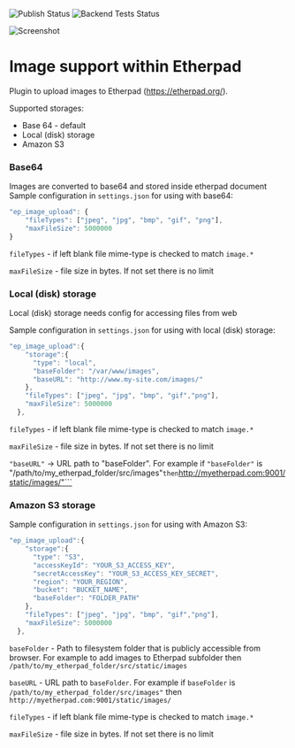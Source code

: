 ![Publish Status](https://github.com/citizenos/ep_image_upload/workflows/Node.js%20Package/badge.svg) ![Backend Tests Status](https://github.com/citizenos/ep_image_upload/workflows/Backend%20tests/badge.svg)

![Screenshot](https://user-images.githubusercontent.com/220864/107759338-13975d00-6d20-11eb-8ea7-cb16a2bd8776.gif)

# Image support within Etherpad

Plugin to upload images to Etherpad (https://etherpad.org/).

Supported storages:
- Base 64 - default
- Local (disk) storage
- Amazon S3

### Base64

Images are converted to base64 and stored inside etherpad document
Sample configuration in `settings.json` for using with base64:
``` javascript
"ep_image_upload": {
    "fileTypes": ["jpeg", "jpg", "bmp", "gif", "png"],
    "maxFileSize": 5000000
}
```

`fileTypes` - if left blank file mime-type is checked to match `image.*`

`maxFileSize` - file size in bytes. If not set there is no limit

### Local (disk) storage

Local (disk) storage needs config for accessing files from web

Sample configuration in `settings.json` for using with local (disk) storage:
``` javascript
"ep_image_upload":{
    "storage":{
      "type": "local",
      "baseFolder": "/var/www/images",
      "baseURL": "http://www.my-site.com/images/"
    },
    "fileTypes": ["jpeg", "jpg", "bmp", "gif","png"],
    "maxFileSize": 5000000
  },
```

`fileTypes` - if left blank file mime-type is checked to match `image.*`

`maxFileSize` - file size in bytes. If not set there is no limit

```"baseURL"``` -> URL path to "baseFolder". For example if ```"baseFolder"``` is "/path/to/my_etherpad_folder/src/images"``` then ```http://myetherpad.com:9001/static/images/"```

### Amazon S3 storage

Sample configuration in `settings.json` for using with Amazon S3:
``` javascript
"ep_image_upload":{
    "storage":{
      "type": "S3",
      "accessKeyId": "YOUR_S3_ACCESS_KEY",
      "secretAccessKey": "YOUR_S3_ACCESS_KEY_SECRET",
      "region": "YOUR_REGION",
      "bucket": "BUCKET_NAME",
      "baseFolder": "FOLDER_PATH"
    },
    "fileTypes": ["jpeg", "jpg", "bmp", "gif","png"],
    "maxFileSize": 5000000
  },
```

`baseFolder` - Path to filesystem folder that is publicly accessible from browser. For example to add images to Etherpad subfolder then `/path/to/my_etherpad_folder/src/static/images`

`baseURL` - URL path to `baseFolder`. For example if `baseFolder` is `/path/to/my_etherpad_folder/src/images"` then `http://myetherpad.com:9001/static/images/`

`fileTypes` - if left blank file mime-type is checked to match `image.*`

`maxFileSize` - file size in bytes. If not set there is no limit
